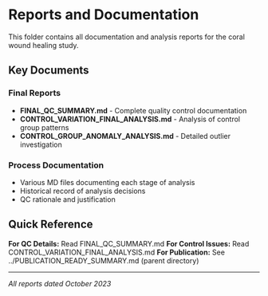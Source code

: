 # Reports and Documentation

This folder contains all documentation and analysis reports for the coral wound healing study.

## Key Documents

### Final Reports
- **FINAL_QC_SUMMARY.md** - Complete quality control documentation
- **CONTROL_VARIATION_FINAL_ANALYSIS.md** - Analysis of control group patterns
- **CONTROL_GROUP_ANOMALY_ANALYSIS.md** - Detailed outlier investigation

### Process Documentation
- Various MD files documenting each stage of analysis
- Historical record of analysis decisions
- QC rationale and justification

## Quick Reference

**For QC Details:** Read FINAL_QC_SUMMARY.md
**For Control Issues:** Read CONTROL_VARIATION_FINAL_ANALYSIS.md
**For Publication:** See ../PUBLICATION_READY_SUMMARY.md (parent directory)

---
*All reports dated October 2023*
